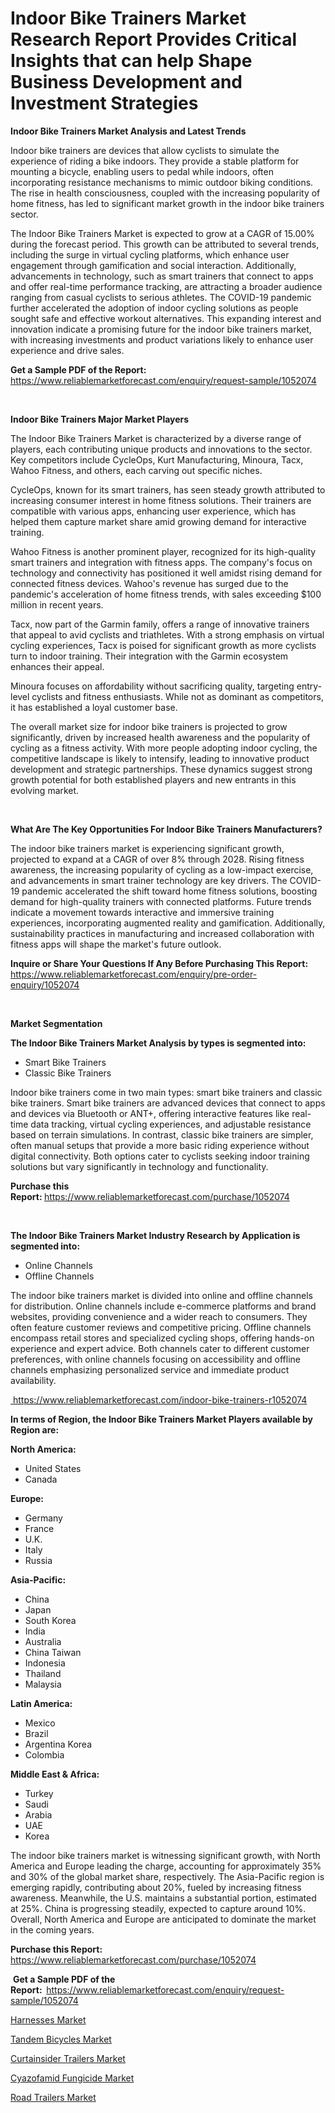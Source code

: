 <p><h1>Indoor Bike Trainers Market Research Report Provides Critical Insights that can help Shape Business Development and Investment Strategies</h1></p><p><strong>Indoor Bike Trainers Market Analysis and Latest Trends</strong></p>
<p><p>Indoor bike trainers are devices that allow cyclists to simulate the experience of riding a bike indoors. They provide a stable platform for mounting a bicycle, enabling users to pedal while indoors, often incorporating resistance mechanisms to mimic outdoor biking conditions. The rise in health consciousness, coupled with the increasing popularity of home fitness, has led to significant market growth in the indoor bike trainers sector. </p><p>The Indoor Bike Trainers Market is expected to grow at a CAGR of 15.00% during the forecast period. This growth can be attributed to several trends, including the surge in virtual cycling platforms, which enhance user engagement through gamification and social interaction. Additionally, advancements in technology, such as smart trainers that connect to apps and offer real-time performance tracking, are attracting a broader audience ranging from casual cyclists to serious athletes. The COVID-19 pandemic further accelerated the adoption of indoor cycling solutions as people sought safe and effective workout alternatives. This expanding interest and innovation indicate a promising future for the indoor bike trainers market, with increasing investments and product variations likely to enhance user experience and drive sales.</p></p>
<p><strong>Get a Sample PDF of the Report:&nbsp;</strong> <a href="https://www.reliablemarketforecast.com/enquiry/request-sample/1052074?utm_campaign=2195&utm_medium=2&utm_source=Github&utm_content=ia&utm_term=05022025&utm_id=indoor-bike-trainers">https://www.reliablemarketforecast.com/enquiry/request-sample/1052074</a></p>
<p>&nbsp;</p>
<p><strong>Indoor Bike Trainers Major Market Players</strong></p>
<p><p>The Indoor Bike Trainers Market is characterized by a diverse range of players, each contributing unique products and innovations to the sector. Key competitors include CycleOps, Kurt Manufacturing, Minoura, Tacx, Wahoo Fitness, and others, each carving out specific niches.</p><p>CycleOps, known for its smart trainers, has seen steady growth attributed to increasing consumer interest in home fitness solutions. Their trainers are compatible with various apps, enhancing user experience, which has helped them capture market share amid growing demand for interactive training.</p><p>Wahoo Fitness is another prominent player, recognized for its high-quality smart trainers and integration with fitness apps. The company's focus on technology and connectivity has positioned it well amidst rising demand for connected fitness devices. Wahoo's revenue has surged due to the pandemic's acceleration of home fitness trends, with sales exceeding $100 million in recent years.</p><p>Tacx, now part of the Garmin family, offers a range of innovative trainers that appeal to avid cyclists and triathletes. With a strong emphasis on virtual cycling experiences, Tacx is poised for significant growth as more cyclists turn to indoor training. Their integration with the Garmin ecosystem enhances their appeal.</p><p>Minoura focuses on affordability without sacrificing quality, targeting entry-level cyclists and fitness enthusiasts. While not as dominant as competitors, it has established a loyal customer base.</p><p>The overall market size for indoor bike trainers is projected to grow significantly, driven by increased health awareness and the popularity of cycling as a fitness activity. With more people adopting indoor cycling, the competitive landscape is likely to intensify, leading to innovative product development and strategic partnerships. These dynamics suggest strong growth potential for both established players and new entrants in this evolving market.</p></p>
<p>&nbsp;</p>
<p><strong>What Are The Key Opportunities For Indoor Bike Trainers Manufacturers?</strong></p>
<p><p>The indoor bike trainers market is experiencing significant growth, projected to expand at a CAGR of over 8% through 2028. Rising fitness awareness, the increasing popularity of cycling as a low-impact exercise, and advancements in smart trainer technology are key drivers. The COVID-19 pandemic accelerated the shift toward home fitness solutions, boosting demand for high-quality trainers with connected platforms. Future trends indicate a movement towards interactive and immersive training experiences, incorporating augmented reality and gamification. Additionally, sustainability practices in manufacturing and increased collaboration with fitness apps will shape the market's future outlook.</p></p>
<p><strong>Inquire or Share Your Questions If Any Before Purchasing This Report:</strong> <a href="https://www.reliablemarketforecast.com/enquiry/pre-order-enquiry/1052074?utm_campaign=2195&utm_medium=2&utm_source=Github&utm_content=ia&utm_term=05022025&utm_id=indoor-bike-trainers">https://www.reliablemarketforecast.com/enquiry/pre-order-enquiry/1052074</a></p>
<p>&nbsp;</p>
<p><strong>Market Segmentation</strong></p>
<p><strong>The Indoor Bike Trainers Market Analysis by types is segmented into:</strong></p>
<p><ul><li>Smart Bike Trainers</li><li>Classic Bike Trainers</li></ul></p>
<p><p>Indoor bike trainers come in two main types: smart bike trainers and classic bike trainers. Smart bike trainers are advanced devices that connect to apps and devices via Bluetooth or ANT+, offering interactive features like real-time data tracking, virtual cycling experiences, and adjustable resistance based on terrain simulations. In contrast, classic bike trainers are simpler, often manual setups that provide a more basic riding experience without digital connectivity. Both options cater to cyclists seeking indoor training solutions but vary significantly in technology and functionality.</p></p>
<p><strong>Purchase this Report:&nbsp;</strong><a href="https://www.reliablemarketforecast.com/purchase/1052074?utm_campaign=2195&utm_medium=2&utm_source=Github&utm_content=ia&utm_term=05022025&utm_id=indoor-bike-trainers">https://www.reliablemarketforecast.com/purchase/1052074</a></p>
<p>&nbsp;</p>
<p><strong>The Indoor Bike Trainers Market Industry Research by Application is segmented into:</strong></p>
<p><ul><li>Online Channels</li><li>Offline Channels</li></ul></p>
<p><p>The indoor bike trainers market is divided into online and offline channels for distribution. Online channels include e-commerce platforms and brand websites, providing convenience and a wider reach to consumers. They often feature customer reviews and competitive pricing. Offline channels encompass retail stores and specialized cycling shops, offering hands-on experience and expert advice. Both channels cater to different customer preferences, with online channels focusing on accessibility and offline channels emphasizing personalized service and immediate product availability.</p></p>
<p><a href="https://www.reliablemarketforecast.com/indoor-bike-trainers-r1052074?utm_campaign=2195&utm_medium=2&utm_source=Github&utm_content=ia&utm_term=05022025&utm_id=indoor-bike-trainers">&nbsp;https://www.reliablemarketforecast.com/indoor-bike-trainers-r1052074</a></p>
<p><strong>In terms of Region, the Indoor Bike Trainers Market Players available by Region are:</strong></p>
<p>
    <p> <strong> North America: </strong>
        <ul>
            <li>United States</li>
            <li>Canada</li>
        </ul>
        </p> 
    <p> <strong> Europe: </strong>
        <ul>
            <li>Germany</li>
            <li>France</li>
            <li>U.K.</li>
            <li>Italy</li>
            <li>Russia</li>
        </ul>
        </p> 
    <p> <strong> Asia-Pacific: </strong>
        <ul>
            <li>China</li>
            <li>Japan</li>
            <li>South Korea</li>
            <li>India</li>
            <li>Australia</li>
            <li>China Taiwan</li>
            <li>Indonesia</li>
            <li>Thailand</li>
            <li>Malaysia</li>
        </ul>
        </p> 
    <p> <strong> Latin America: </strong>
        <ul>
            <li>Mexico</li>
            <li>Brazil</li>
            <li>Argentina Korea</li>
            <li>Colombia</li>
        </ul>
        </p> 
    <p> <strong> Middle East & Africa: </strong>
        <ul>
            <li>Turkey</li>
            <li>Saudi</li>
            <li>Arabia</li>
            <li>UAE</li>
            <li>Korea</li>
        </ul>
    </p>
    </p>
<p><p>The indoor bike trainers market is witnessing significant growth, with North America and Europe leading the charge, accounting for approximately 35% and 30% of the global market share, respectively. The Asia-Pacific region is emerging rapidly, contributing about 20%, fueled by increasing fitness awareness. Meanwhile, the U.S. maintains a substantial portion, estimated at 25%. China is progressing steadily, expected to capture around 10%. Overall, North America and Europe are anticipated to dominate the market in the coming years.</p></p>
<p><strong>Purchase this Report: </strong><a href="https://www.reliablemarketforecast.com/purchase/1052074?utm_campaign=2195&utm_medium=2&utm_source=Github&utm_content=ia&utm_term=05022025&utm_id=indoor-bike-trainers">https://www.reliablemarketforecast.com/purchase/1052074</a></p>
<p>&nbsp;<strong>Get a Sample PDF of the Report:&nbsp;&nbsp;</strong><a href="https://www.reliablemarketforecast.com/enquiry/request-sample/1052074?utm_campaign=2195&utm_medium=2&utm_source=Github&utm_content=ia&utm_term=05022025&utm_id=indoor-bike-trainers">https://www.reliablemarketforecast.com/enquiry/request-sample/1052074</a></p>
<p><strong></strong></p>
<p><p><a href="https://www.linkedin.com/pulse/harnesses-market-research-sales-establishments-employment-gfxqe?utm_campaign=2195&utm_medium=2&utm_source=Github&utm_content=ia&utm_term=05022025&utm_id=indoor-bike-trainers">Harnesses Market</a></p><p><a href="https://www.linkedin.com/pulse/competitive-landscape-analysis-innovations-thetandem-bicycles-ga4ge?utm_campaign=2195&utm_medium=2&utm_source=Github&utm_content=ia&utm_term=05022025&utm_id=indoor-bike-trainers">Tandem Bicycles Market</a></p><p><a href="https://www.linkedin.com/pulse/insightful-curtainsider-trailers-market-report-2025-2032-0tnjf?utm_campaign=2195&utm_medium=2&utm_source=Github&utm_content=ia&utm_term=05022025&utm_id=indoor-bike-trainers">Curtainsider Trailers Market</a></p><p><a href="https://www.linkedin.com/pulse/unlocking-potential-cyazofamid-fungicide-market-growth-hmcnf?utm_campaign=2195&utm_medium=2&utm_source=Github&utm_content=ia&utm_term=05022025&utm_id=indoor-bike-trainers">Cyazofamid Fungicide Market</a></p><p><a href="https://www.linkedin.com/pulse/road-trailers-market-forecast-2025-2032-expected-expand-ycxkf?utm_campaign=2195&utm_medium=2&utm_source=Github&utm_content=ia&utm_term=05022025&utm_id=indoor-bike-trainers">Road Trailers Market</a></p></p>